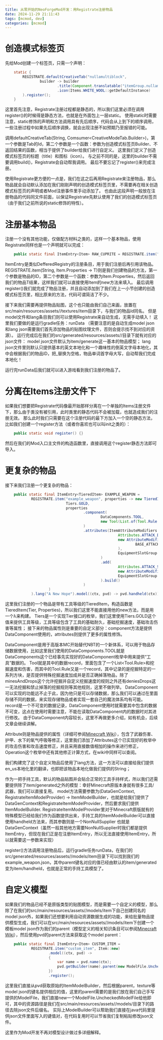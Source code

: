 ```yaml
---
title: 从零开始的NeoForgeMod开发：用Registrate注册物品
date: 2024-11-29 21:11:43
tags: [mcmod, dev]
categories: [mcmod]
---
```


# 创造模式标签页

先给Mod创建一个标签页，只需一个声明：
```java CreativeModeTab
    static {
        REGISTRATE.defaultCreativeTab("nullamultiblock",
                builder -> builder
                        .title(Component.translatable("itemGroup.nullamultiblock"))
                        .icon(Items.WHITE_WOOL::getDefaultInstance)
        ).register();
    }
```
这里首先注意，Registrate注册过程都是静态的，所以我们这里必须在调用register()的时候得是静态方法，也就是在外面包上一层static。
使用static时需要注意，static修饰的声明和方法调用具有先后顺序，代码会从上到下的顺序调用，一些注册过程中如果先后顺序调换，就会出现注册不如预期乃至报错的可能。

调用defaultCreativeTab(String, Comsumer<CreativeModeTab.Builder>)，第一个参数是Tab的Id，第二个参数是一个函数：参数为创造模式标签页Builder、不返回结果的函数，相当于提供了builder给我们进行自定义。
这里我们定义了创造模式标签页的标题（title）和图标（icon）。
与之前不同的是，这里的builder不需要调用build()，Registrate会自动帮我调用。
最后不要忘记了register()来完成注册。

使用Registrate更方便的一点是，我们在这之后再用Registrate来注册物品，那么物品就会自动默认添加在我们刚刚声明的创造模式标签页里，不需要再在相关创造模式标签页的声明或者Mod注册事件里手动添加了。
也由此这段声明一般放在注册物品的代码同文件前面，以保证Registrate先默认使用了我们的创造模式标签页（由于我们之前所说的static修饰的特性）。

# 注册基本物品

注册一个没有其他功能，仅做配方材料之类的，这样一个基本物品，使用Registrate同样也是一个声明就可以完成：
```java
    public static final ItemEntry<Item> RAW_CUPRITE = REGISTRATE.item("raw_cuprite", Item::new).register();
```

ItemEntry<T extends Item>是类似DefferedRegistry的注册条目，用于我们注册后再引用该物品。
REGISTRATE.item(String, Item.Properties -> T)则是我们创建物品的方法，第一个参数是物品的ID，第二个参数是一个函数：参数为Item.Properties，然后返回我们的物品T结果，这样我们就可以直接使用Item的new方法来填入。
最后调用register()我们就完成了物品注册，并且自动添加到了我们在上一小节创建的创造模式标签页里，相比原来的方法，代码可谓简洁了不少。

接下来我们需要再提供物品贴图，这个也只能由我们自己来画，放置在src/main/resources/assets/<modid>/textures/item目录下，与我们的物品Id同名。
但是model文件和lang条目我们则可以使用Registrate来自动生成，无需手动填入！
这里我们要做的是运行gradle任务：runData
（需要注意的是自动生成model json和lang json需要我们首先添加物品的贴图纹理文件，否则会提示找不到对应的资源）。
运行完成后在我们的src/generated/resources/assets/<modid>/目录下就有对应的json文件：
model json文件默认为item/generate这一基本的物品模型；
lang json文件里则默认只提供基本的英文本地化和一个趣味性的倒英文字母本地化，其中会根据我们的物品ID，把_替换为空格，物品单词首字母大写，自动帮我们完成本地化！

运行完runData后我们就可以进入游戏看到我们注册的物品了。

# 分离在Items注册文件下

如果我们想要把Registrate代码像最开始那样分离在一个单独的Items注册文件下，那么由于类没有被引用，此时类里的静态代码不会被加载，也就造成我们的注册无效。
那么此时我们只需要在这个注册代码的最下方加入一个空的静态方法，比如我们创建一个register方法（或者你喜欢也可以叫init之类的）：
```java "static register"
    public static void register() {}
```
然后在我们的Mod入口主文件的构造函数里，直接调用这个register静态方法即可导入。

# 更复杂的物品

接下来我们注册一个更复杂的物品：
```java
    public static final ItemEntry<TieredItem> EXAMPLE_WEAPON =
            REGISTRATE.item("example_weapon", properties -> new TieredItem(
                            Tiers.GOLD,
                            properties
                                    .component(
                                            DataComponents.TOOL,
                                            new Tool(List.of(Tool.Rule.minesAndDrops(List.of(Blocks.GRASS_BLOCK), 2.0f)), 1.0F, 1)
                                    )
                                    .attributes(ItemAttributeModifiers.builder().add(
                                                    Attributes.ATTACK_DAMAGE,
                                                    new AttributeModifier(
                                                            BASE_ATTACK_DAMAGE_ID, 2.0, AttributeModifier.Operation.ADD_VALUE
                                                    ),
                                                    EquipmentSlotGroup.MAINHAND
                                            )
                                            .add(
                                                    Attributes.ATTACK_SPEED,
                                                    new AttributeModifier(BASE_ATTACK_SPEED_ID, 2.0, AttributeModifier.Operation.ADD_VALUE),
                                                    EquipmentSlotGroup.MAINHAND
                                            ).build()
                                    )
                    )
            ).lang("A New Hope").model((ctx, pvd) -> pvd.handheld(ctx)).register();
```
这里我们注册的一个物品是带有工具等级的TieredItem，构造函数是TieredItem(Tier, Properties)，所以我们这里不能直接用他的new方法，而是用一个λ来构建。
Tiers是一个实现Tier接口的枚举，我们这里使用Tiers.GOLD这个值来提供工具等级，工具等级包含了工具的基础耐久，基础挖掘速度，基础攻击伤害等属性；
接下来的物品属性则是重要的自定义部分：component方法是提供DataComponent使用的，attributes则提供了更多的属性修饰。

DataComponent是用于高版本MC开始替代NBT的一个新体系，可以用于物品存储数据使用，比如这里我们使用的DataComponents.TOOL就是DataComponents这个已经事先实现好的DataComponent枚举中用来提供“工具”数据的。
Tool就是其中的数据record，里面包含了一个List<Tool.Rule>和挖掘速度和伤害，而其中的Tool.Rule又是一个record，其中记录的是挖掘特定的一系列方块，是否提供特殊挖掘速度加成并是否正确掉落物品，除了minesAndDrops这个允许挖掘并自定义挖掘速度的规则之外还有deniesDrops这一无法挖掘和禁止掉落的挖掘规则等其他规则，这里不做列举。
DataComponent可以实现的功能远不止于此，因为他只是可以存储数据，那么我们可以通过在里面存储不同的数据，来实现存储物品或者实现一套自己的魔法体系均有可能。
record是一个不可变的数据记录，DataComponent使用时就需要其中包含的数据不可变，这点在使用时需要注意，不能在读取DataComponent内的数据时对其进行修改。
由于DataComponent内容较长，这里不再做更多介绍，如有机会，后续文章会继续讲解。

Attribute则是物品提供的属性（详细可参阅[Minecraft Wiki](https://zh.minecraft.wiki/w/%E5%B1%9E%E6%80%A7?variant=zh-cn)），包含了武器伤害、护甲、水下的氧气呼吸等修正，这里我们添加了Attributes这个已实现好的枚举中的攻击伤害和攻击速度修正，并且采用直接数值相加的操作来进行修正，Operation这个枚举中还有其他修正计算方式，在wiki中同样可以查阅。

我们构建完了这个自定义物品后使用了lang方法，这一方法可以直接给我们提供en_us本地化里的翻译，也即把该物品本地化做我们提供的String；

作为一把手持工具，默认的物品贴图并会贴合正常的工具手持样式，所以我们还需要提供除了item/generated之外的模型：幸好Minecraft原版本身就有很多工具/武器，我们可以直接复用。
model方法需要参数为(DataGenContext, RegistrateItemModelProvider) -> ItemModelBuilder，也就是给我们提供了DataGenContext和RegistrateItemModelProvider，然后要求我们提供ItemModelBuilder.
RegistrateItemModelProvider里对于Minecraft原版就有的特殊模型已经给我们作为函数提供出来，手持工具的ItemModelBuilder可以直接使用handheld方法来，而其参数则是一个NonNullSupplier<T extends ItemLike>
也就是DataGenContext（虽然一般其他地方需要NonNullSupplier<T extends ItemLike>时我们都是提供ItemEntry，但现在我们正是在注册ItemEntry，所以无法直接使用ItemEntry，所以就需要这一参数来实现）

register()方法调用注册物品后，运行gradle任务runData，在我们的src/generated/resources/assets/<modid>/models/item目录下可以找到我们的example_weapon.json，其中parent键名对应的值已经由默认的item/generated变为item/handheld，也就是正常的手持工具模型了。

# 自定义模型

如果我们的物品已经不是原版类型的贴图模型，而是需要一个自定义的模型，那么除了在我们的src/main/resources/assets/<modid>/models/item下自己创建同名的model json外，如果我们还想要利用自动资源数据生成的功能，来给批量物品提供模型生成，我们可以在src/main/resources/assets/<modid>/models/item下创建一个模板model json作为我们的parent（模型定义的相关知识条目可以参阅[Minecraft Wiki](https://zh.minecraft.wiki/w/%E6%A8%A1%E5%9E%8B?variant=zh-cn)），然后使用pvd的parent方法来获取这个model parent：
```java
    public static final ItemEntry<Item> CUSTOM_ITEM =
            REGISTRATE.item("custom_item", Item::new)
                    .model((ctx, pvd) ->
                    {
                        var name = pvd.name(ctx);
                        pvd.getBuilder(name).parent(new ModelFile.UncheckedModelFile(pvd.modLoc("item/custom_weapon"))).texture("layer0", pvd.modLoc("item/example_weapon"));
                    })
                    .register();
```
这里我们直接从pvd获取原始的ItemModelBuilder，然后根据parent，texture等model json的键名提供相应的值，这里的parent需要的是我们放在我们自己手写提供的ModelFile，我们直接new一个ModelFile.UncheckedModelFile给他即可，其中的资源路径是我们在src/main/resources/assets/<modid>/models/目录下的路径去除json文件后缀名。
实际上ModelBuilder可以帮助我们直接在java代码里提供json文件里面写入的键值对，在代码复用时可以节省我们复制粘贴修改json文件。

这里作为Mod开发不再对模型设计做过多详细解释。
